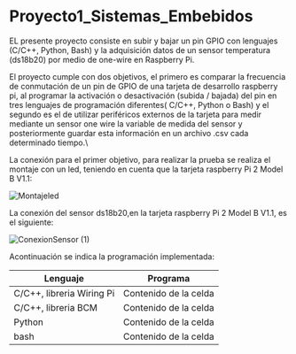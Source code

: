 # Proyecto1_Sistemas_Embebidos
EL presente proyecto consiste en subir y bajar un pin GPIO con lenguajes (C/C++, Python, Bash) y la adquisición datos de un sensor temperatura (ds18b20) por medio de one-wire en Raspberry Pi.

El proyecto cumple con dos objetivos, el primero es comparar la frecuencia de conmutación de un pin de GPIO de una tarjeta de desarrollo raspberry pi, al programar la activación o desactivación (subida / bajada) del pin en tres lenguajes de programación diferentes( C/C++, Python o Bash) y el segundo es el de utilizar periféricos externos de la tarjeta para medir mediante un sensor one wire la variable de medida del sensor y posteriormente guardar esta información en un archivo .csv cada determinado tiempo.\\

La conexión para el primer objetivo, para realizar la prueba se realiza el montaje con un led, teniendo en cuenta que la tarjeta raspberry Pi 2 Model B V1.1:
                        
![Montajeled](https://user-images.githubusercontent.com/80786325/111538703-01537900-873b-11eb-9fce-9075bfeef7d4.PNG)

La conexión del sensor ds18b20,en la tarjeta raspberry Pi 2 Model B V1.1, es el siguiente:

![ConexionSensor (1)](https://user-images.githubusercontent.com/80786325/111538879-39f35280-873b-11eb-8fee-31c0a53a4f96.PNG)

Acontinuación se indica la programación implementada:

| Lenguaje      | Programa |
| ------------- | ------------- |
| C/C++, libreria Wiring Pi  | Contenido de la celda  |
| C/C++, libreria BCM | Contenido de la celda  |
| Python | Contenido de la celda  |
|bash | Contenido de la celda  |





                   

